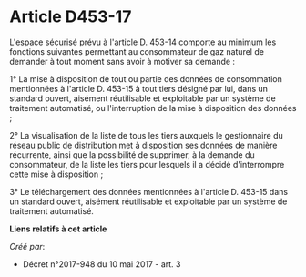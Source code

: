 # Article D453-17

L'espace sécurisé prévu à l'article D. 453-14 comporte au minimum les fonctions suivantes permettant au consommateur de gaz
naturel de demander à tout moment sans avoir à motiver sa demande :

1° La mise à disposition de tout ou partie des données de consommation mentionnées à l'article D. 453-15 à tout tiers désigné
par lui, dans un standard ouvert, aisément réutilisable et exploitable par un système de traitement automatisé, ou
l'interruption de la mise à disposition des données ;

2° La visualisation de la liste de tous les tiers auxquels le gestionnaire du réseau public de distribution met à disposition
ses données de manière récurrente, ainsi que la possibilité de supprimer, à la demande du consommateur, de la liste les tiers
pour lesquels il a décidé d'interrompre cette mise à disposition ;

3° Le téléchargement des données mentionnées à l'article D. 453-15 dans un standard ouvert, aisément réutilisable et
exploitable par un système de traitement automatisé.

**Liens relatifs à cet article**

_Créé par_:

  - Décret n°2017-948 du 10 mai 2017 - art. 3
